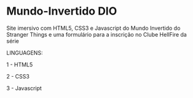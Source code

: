 # Mundo-Invertido DIO

Site imersivo com HTML5, CSS3 e Javascript do Mundo Invertido do Stranger Things e uma formulário para a inscrição no Clube HellFire da série

LINGUAGENS:

1 - HTML5

2 - CSS3

3 - Javascript
